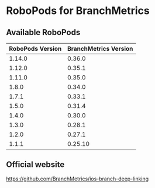 # RoboPods for BranchMetrics

## Available RoboPods

| RoboPods Version  | BranchMetrics Version |
|-------------------|-----------------------|
| 1.14.0            | 0.36.0                |
| 1.12.0            | 0.35.1                |
| 1.11.0            | 0.35.0                |
| 1.8.0             | 0.34.0                |
| 1.7.1             | 0.33.1                |
| 1.5.0             | 0.31.4                |
| 1.4.0             | 0.30.0                |
| 1.3.0             | 0.28.1                |
| 1.2.0             | 0.27.1                |
| 1.1.1             | 0.25.10               |

## Official website

https://github.com/BranchMetrics/ios-branch-deep-linking
